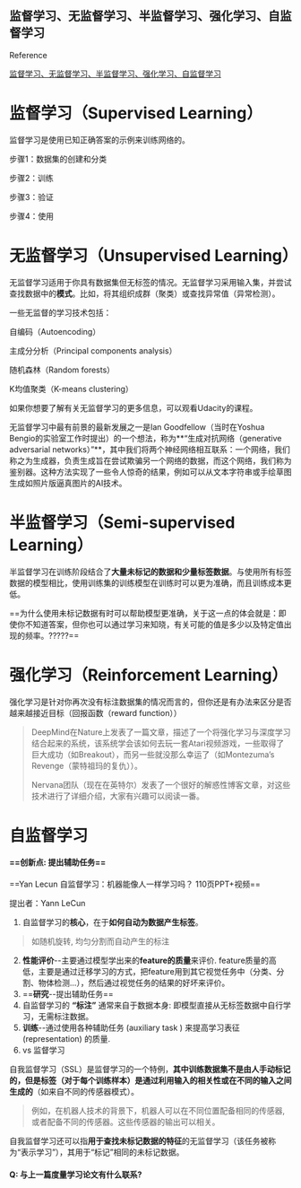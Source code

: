 ## 监督学习、无监督学习、半监督学习、强化学习、自监督学习

Reference

[监督学习、无监督学习、半监督学习、强化学习、自监督学习](https://blog.csdn.net/gdengden/article/details/84196883)

# 监督学习（Supervised Learning）

监督学习是使用已知正确答案的示例来训练网络的。

步骤1：数据集的创建和分类

步骤2：训练

步骤3：验证

步骤4：使用

# 无监督学习（Unsupervised Learning）

无监督学习适用于你具有数据集但无标签的情况。无监督学习采用输入集，并尝试查找数据中的**模式**。比如，将其组织成群（聚类）或查找异常值（异常检测）。

一些无监督的学习技术包括：

自编码（Autoencoding）

主成分分析（Principal components analysis）

随机森林（Random forests）

K均值聚类（K-means clustering）

如果你想要了解有关无监督学习的更多信息，可以观看Udacity的课程。

无监督学习中最有前景的最新发展之一是Ian Goodfellow（当时在Yoshua Bengio的实验室工作时提出）的一个想法，称为**“生成对抗网络（generative adversarial networks）”**，其中我们将两个神经网络相互联系：一个网络，我们称之为生成器，负责生成旨在尝试欺骗另一个网络的数据，而这个网络，我们称为鉴别器。这种方法实现了一些令人惊奇的结果，例如可以从文本字符串或手绘草图生成如照片版逼真图片的AI技术。

# 半监督学习（Semi-supervised Learning）

半监督学习在训练阶段结合了**大量未标记的数据和少量标签数据**。与使用所有标签数据的模型相比，使用训练集的训练模型在训练时可以更为准确，而且训练成本更低。

==为什么使用未标记数据有时可以帮助模型更准确，关于这一点的体会就是：即使你不知道答案，但你也可以通过学习来知晓，有关可能的值是多少以及特定值出现的频率。?????==

# 强化学习（Reinforcement Learning）

强化学习是针对你再次没有标注数据集的情况而言的，但你还是有办法来区分是否越来越接近目标（回报函数（reward function））

> DeepMind在Nature上发表了一篇文章，描述了一个将强化学习与深度学习结合起来的系统，该系统学会该如何去玩一套Atari视频游戏，一些取得了巨大成功（如Breakout），而另一些就没那么幸运了（如Montezuma’s Revenge（蒙特祖玛的复仇））。
>
> Nervana团队（现在在英特尔）发表了一个很好的解惑性博客文章，对这些技术进行了详细介绍，大家有兴趣可以阅读一番。
>

# 自监督学习

#### ==创新点: 提出辅助任务==

==Yan Lecun 自监督学习：机器能像人一样学习吗？ 110页PPT+视频==

提出者：Yann LeCun

1. 自监督学习的**核心**，在于**如何自动为数据产生标签**。

> 如随机旋转, 均匀分割而自动产生的标注

2. **性能评价**--主要通过模型学出来的**feature的质量**来评价. feature质量的高低，主要是通过迁移学习的方式，把feature用到其它视觉任务中（分类、分割、物体检测...），然后通过视觉任务的结果的好坏来评价。
3. ==**研究**--提出辅助任务==
4. 自监督学习的 **“标注”** 通常来自于数据本身: 即模型直接从无标签数据中自行学习，无需标注数据。
5. **训练**--通过使用各种辅助任务 (auxiliary task ) 来提高学习表征 (representation) 的质量.
6. vs 监督学习

自我监督学习（SSL）是监督学习的一个特例，**其中训练数据集不是由人手动标记的，但是标签（对于每个训练样本）是通过利用输入的相关性或在不同的输入之间生成的**（如来自不同的传感器模式）。

> 例如，在机器人技术的背景下，机器人可以在不同位置配备相同的传感器, 或者配备不同的传感器。这些传感器的输出可以相关。

自我监督学习还可以指**用于查找未标记数据的特征**的无监督学习（该任务被称为“表示学习”），其用于“标记”相同的未标记数据。





#### Q: 与上一篇度量学习论文有什么联系?

